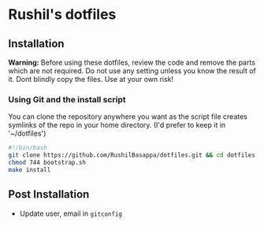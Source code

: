 # Rushil's dotfiles

## Installation

**Warning:** Before using these dotfiles, review the code and remove the parts which are not required. Do not use any setting unless you know the result of it. Dont blindly copy the files. Use at your own risk!

### Using Git and the install script

You can clone the repository anywhere you want as the script file creates symlinks of the repo in your home directory. (I'd prefer to keep it in '~/dotfiles')

```bash
#!/bin/bash
git clone https://github.com/RushilBasappa/dotfiles.git && cd dotfiles
chmod 744 bootstrap.sh
make install
```

## Post Installation

- Update user, email in `gitconfig`
